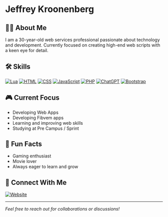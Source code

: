 # Jeffrey Kroonenberg

## 👨‍💻 About Me
I am a 30-year-old web services professional passionate about technology and development. Currently focused on creating high-end web scripts with a keen eye for detail.

## 🛠️ Skills
[![Lua](https://img.shields.io/badge/Lua-%232C2D72.svg?logo=lua&logoColor=white)](#)
[![HTML](https://img.shields.io/badge/HTML-%23E34F26.svg?logo=html5&logoColor=white)](#)
[![CSS](https://img.shields.io/badge/CSS-%231572B6.svg?logo=css3&logoColor=white)](#)
[![JavaScript](https://img.shields.io/badge/JavaScript-%23F7DF1E.svg?logo=javascript&logoColor=black)](#)
[![PHP](https://img.shields.io/badge/PHP-%23777BB4.svg?logo=php&logoColor=white)](#)
[![ChatGPT](https://img.shields.io/badge/ChatGPT-74aa9c?logo=openai&logoColor=white)](#)
[![Bootstrap](https://img.shields.io/badge/Bootstrap-7952B3?logo=bootstrap&logoColor=fff)](#)

## 🎮 Current Focus
- Developing Web Apps
- Developing Fibvem apps
- Learning and improving web skills
- Studying at Pre Campus / Sprint

## 🌟 Fun Facts
- Gaming enthusiast
- Movie lover
- Always eager to learn and grow

## 🔗 Connect With Me
[![Website](https://img.shields.io/badge/Website-ZerixDevelopment-blue)](http://zerixdevelopment.com/)

---
*Feel free to reach out for collaborations or discussions!*
